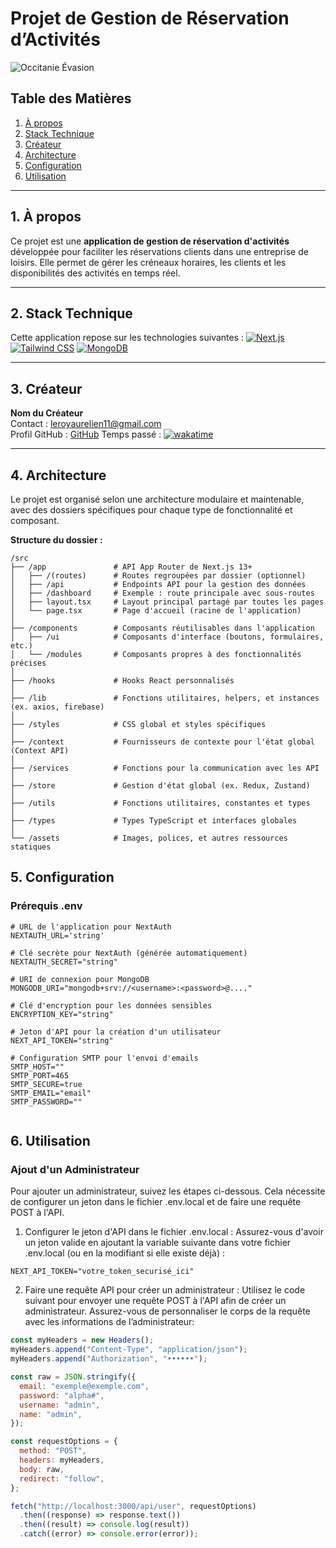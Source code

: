 # Projet de Gestion de Réservation d’Activités

![Occitanie Évasion](https://github.com/user-attachments/assets/b3cd8efd-ddd6-4bd3-a2c4-060fd405b335)

## Table des Matières

1. [À propos](#1-à-propos)
2. [Stack Technique](#2-stack-technique)
3. [Créateur](#3-créateur)
4. [Architecture](#4-architecture)
5. [Configuration](#5-configuration)
6. [Utilisation](#6-utilisation)

---

## 1. À propos

Ce projet est une **application de gestion de réservation d'activités** développée pour faciliter les réservations clients dans une entreprise de loisirs. Elle permet de gérer les créneaux horaires, les clients et les disponibilités des activités en temps réel.

---

## 2. Stack Technique

Cette application repose sur les technologies suivantes :
[![Next.js](https://img.shields.io/badge/Next.js-000000?style=for-the-badge&logo=nextdotjs&logoColor=white)](https://nextjs.org/)
[![Tailwind CSS](https://img.shields.io/badge/Tailwind_CSS-38B2AC?style=for-the-badge&logo=tailwind-css&logoColor=white)](https://tailwindcss.com/)
[![MongoDB](https://img.shields.io/badge/MongoDB-4EA94B?style=for-the-badge&logo=mongodb&logoColor=white)](https://www.mongodb.com/)

---

## 3. Créateur

**Nom du Créateur**  
Contact : [leroyaurelien11@gmail.com](mailto:leroyaurelien11@gmail.com)  
Profil GitHub : [GitHub](https://github.com/aurelienLRY/)
Temps passé : [![wakatime](https://wakatime.com/badge/user/dfdaf0d3-5ae8-4997-92c1-563d24f5d7d4/project/5d7c61d4-7045-45c5-a7a0-20bc00395ad3.svg)](https://wakatime.com/badge/user/dfdaf0d3-5ae8-4997-92c1-563d24f5d7d4/project/5d7c61d4-7045-45c5-a7a0-20bc00395ad3)

---

## 4. Architecture

Le projet est organisé selon une architecture modulaire et maintenable, avec des dossiers spécifiques pour chaque type de fonctionnalité et composant.

**Structure du dossier :**

```plaintext
/src
├── /app               # API App Router de Next.js 13+
│   ├── /(routes)      # Routes regroupées par dossier (optionnel)
│   ├── /api           # Endpoints API pour la gestion des données
│   ├── /dashboard     # Exemple : route principale avec sous-routes
│   ├── layout.tsx     # Layout principal partagé par toutes les pages
│   └── page.tsx       # Page d'accueil (racine de l'application)
│
├── /components        # Composants réutilisables dans l'application
│   ├── /ui            # Composants d'interface (boutons, formulaires, etc.)
│   └── /modules       # Composants propres à des fonctionnalités précises
│
├── /hooks             # Hooks React personnalisés
│
├── /lib               # Fonctions utilitaires, helpers, et instances (ex. axios, firebase)
│
├── /styles            # CSS global et styles spécifiques
│
├── /context           # Fournisseurs de contexte pour l'état global (Context API)
│
├── /services          # Fonctions pour la communication avec les API
│
├── /store             # Gestion d'état global (ex. Redux, Zustand)
│
├── /utils             # Fonctions utilitaires, constantes et types
│
├── /types             # Types TypeScript et interfaces globales
│
└── /assets            # Images, polices, et autres ressources statiques
```

## 5. Configuration

### Prérequis .env

```env
# URL de l'application pour NextAuth
NEXTAUTH_URL='string'

# Clé secrète pour NextAuth (générée automatiquement)
NEXTAUTH_SECRET="string"

# URI de connexion pour MongoDB
MONGODB_URI="mongodb+srv://<username>:<password>@...."

# Clé d'encryption pour les données sensibles
ENCRYPTION_KEY="string"

# Jeton d'API pour la création d'un utilisateur
NEXT_API_TOKEN="string"

# Configuration SMTP pour l'envoi d'emails
SMTP_HOST=""
SMTP_PORT=465
SMTP_SECURE=true
SMTP_EMAIL="email"
SMTP_PASSWORD=""


```

## 6. Utilisation

### Ajout d'un Administrateur

Pour ajouter un administrateur, suivez les étapes ci-dessous. Cela nécessite de configurer un jeton dans le fichier .env.local et de faire une requête POST à l'API.

1. Configurer le jeton d'API dans le fichier .env.local : Assurez-vous d'avoir un jeton valide en ajoutant la variable suivante dans votre fichier .env.local (ou en la modifiant si elle existe déjà) :

```env
NEXT_API_TOKEN="votre_token_securisé_ici"
```

2. Faire une requête API pour créer un administrateur : Utilisez le code suivant pour envoyer une requête POST à l'API afin de créer un administrateur. Assurez-vous de personnaliser le corps de la requête avec les informations de l’administrateur:

```javascript
const myHeaders = new Headers();
myHeaders.append("Content-Type", "application/json");
myHeaders.append("Authorization", "••••••");

const raw = JSON.stringify({
  email: "exemple@exemple.com",
  password: "alpha#",
  username: "admin",
  name: "admin",
});

const requestOptions = {
  method: "POST",
  headers: myHeaders,
  body: raw,
  redirect: "follow",
};

fetch("http://localhost:3000/api/user", requestOptions)
  .then((response) => response.text())
  .then((result) => console.log(result))
  .catch((error) => console.error(error));
```
